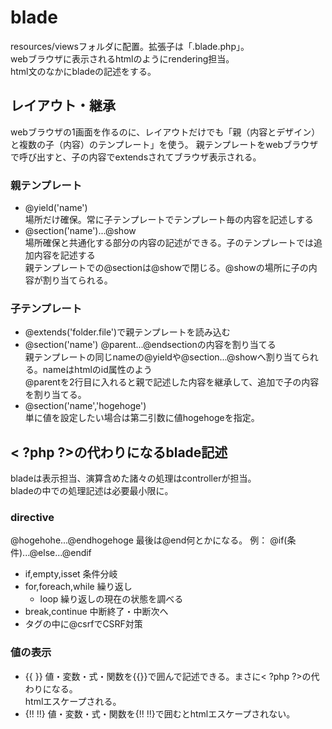 # blade
resources/viewsフォルダに配置。拡張子は「.blade.php」。<br>
webブラウザに表示されるhtmlのようにrendering担当。<br>
html文のなかにbladeの記述をする。

## レイアウト・継承
webブラウザの1画面を作るのに、レイアウトだけでも「親（内容とデザイン）と複数の子（内容）のテンプレート」を使う。
親テンプレートをwebブラウザで呼び出すと、子の内容でextendsされてブラウザ表示される。
### 親テンプレート
- @yield('name') <br>
場所だけ確保。常に子テンプレートでテンプレート毎の内容を記述しする
- @section('name')...@show <br>
場所確保と共通化する部分の内容の記述ができる。子のテンプレートでは追加内容を記述する<br>
親テンプレートでの@sectionは@showで閉じる。@showの場所に子の内容が割り当てられる。<br>
### 子テンプレート
- @extends('folder.file')で親テンプレートを読み込む
- @section('name') @parent...@endsectionの内容を割り当てる <br>
親テンプレートの同じnameの@yieldや@section...@showへ割り当てられる。nameはhtmlのid属性のよう <br>
@parentを2行目に入れると親で記述した内容を継承して、追加で子の内容を割り当てる。
- @section('name','hogehoge') <br>
単に値を設定したい場合は第二引数に値hogehogeを指定。

## < ?php ?>の代わりになるblade記述
bladeは表示担当、演算含めた諸々の処理はcontrollerが担当。<br>
bladeの中での処理記述は必要最小限に。
### directive
@hogehohe...@endhogehoge  最後は@end何とかになる。
例： @if(条件)...@else...@endif  
- if,empty,isset  条件分岐
- for,foreach,while  繰り返し
    - loop  繰り返しの現在の状態を調べる
- break,continue  中断終了・中断次へ  
- <forme>タグの中に@csrfでCSRF対策
### 値の表示
- {{   }}    値・変数・式・関数を{{}}で囲んで記述できる。まさに< ?php ?>の代わりになる。<br>
htmlエスケープされる。
- {!!   !!}   値・変数・式・関数を{!! !!}で囲むとhtmlエスケープされない。